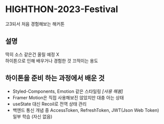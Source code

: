 # HIGHTHON-2023-Festival
고3되서 처음 경험해보는 해커톤

## 설명
딱히 소스 같은건 올릴 예정 X<br>
하이톤으로 인해 배우거나 경험한 것 끄적이는 용도

## 하이톤을 준비 하는 과정에서 배운 것
* Styled-Components, Emotion 같은 스타일링 *[사용 해봄]*
* Framer Motion은 직접 사용해보진 않았지만 대충 아는 상태
* useState 대신 Recoil로 전역 상태 관리
* 백엔드 통신 개념 중 AccessToken, RefreshToken, JWT(Json Web Token) 일부 학습 (자신 없음)
